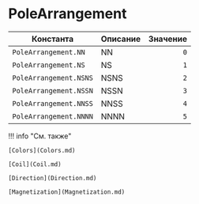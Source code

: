 # PoleArrangement
<!--start-->
| Константа                | Описание       | Значение |
|-------------------------|----------------|----------:|
| `PoleArrangement.NN`    | NN             | `0`      |
| `PoleArrangement.NS`    | NS             | `1`      |
| `PoleArrangement.NSNS`  | NSNS           | `2`      |
| `PoleArrangement.NSSN`  | NSSN           | `3`      |
| `PoleArrangement.NNSS`  | NNSS           | `4`      |
| `PoleArrangement.NNNN`  | NNNN           | `5`      |
<!--end-->

!!! info "См. также"

    [Colors](Colors.md)	

    [Coil](Coil.md)

    [Direction](Direction.md)

    [Magnetization](Magnetization.md)